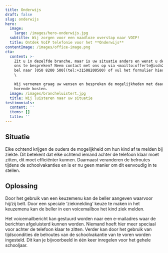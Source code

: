 ```yaml
---
title: Onderwijs
draft: false
slug: onderwijs
hero:
  image:
    large: /images/hero-onderwijs.jpg
  subtitle: Wij zorgen voor een naadloze overstap naar VOIP!
  title: Ontdek VoIP telefonie voor het **Onderwijs**
contentImage: /images/office-image.png
cta:
  content: >-
    Zit u in dezelfde branche, maar is uw situatie anders en wenst u deze met
    ons te bespreken? Neem contact met ons op via <mailto:offerte@isdn2voip.nl>,
    bel naar [050 8200 500](tel:+31508200500) of vul het formulier hiernaast in.
    \

    Wij vernemen graag uw wensen en bespreken de mogelijkheden met daarbij
    horende kosten.
  image: /images/brancheluistert.jpg
  title: Wij luisteren naar uw situatie
testimonials:
  content: ''
  items: []
  title: ''
---
```

## Situatie

Elke ochtend krijgen de ouders de mogelijkheid om hun kind af te melden bij ziekte. Dit betekent dat elke ochtend iemand achter de telefoon klaar moet zitten, dit moet efficiënter kunnen. Daarnaast veranderen de belroutes tijdens de schoolvakanties en is er nu geen manier om dit eenvoudig in te stellen.



## Oplossing

Door het gebruik van een keuzemenu kan de beller aangeven waarvoor hij/zij belt. Door een speciale ‘ziekmelding’ keuze te maken in het keuzemenu kan de beller in een voicemailbox het kind ziek melden.

Het voicemailbericht kan gestuurd worden naar een e-mailadres waar de berichten afgeluisterd kunnen worden. Niemand hoeft hier meer speciaal voor achter de telefoon klaar te zitten. Verder kan door het gebruik van tijdscondities de belroutes van de schoolvakantie van te voren worden ingesteld. Dit kan je bijvoorbeeld in één keer inregelen voor het gehele schooljaar.
